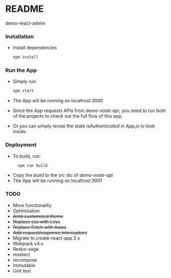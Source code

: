 # README #

demo-react-admin

### Installation ###

* Install dependencies
    ```Bash
    npm install
    ```

### Run the App ###
 
* Simply run:
    ```Bash
    npm start
    ```
    
* The App will be running on localhost:3000
* Since the App requests APIs from _demo-node-api_, you need to run both of the projects to check out the full flow of this app.
* Or you can simply revise the state _isAuthenticated_ in _App.js_ to look inside. 

### Deployment ###  
 
* To build, run:
  ```Bash
    npm run build
    ```
* Copy the _build_ to the _src_ dic of _demo-node-api_
* The App will be running on localhost:3001


### TODO ###

* More functionality
* Optimization
* ~~Antd customized theme~~
* ~~Replace css with Less~~
* ~~Replace Fetch with Axios~~
* ~~Add request/response interceptors~~
* Migrate to create-react-app 2.x
* Webpack v4.x
* Redux-saga
* reselect
* recompose
* Immutable
* Unit test